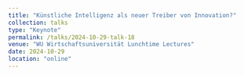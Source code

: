 ```yaml
---
title: "Künstliche Intelligenz als neuer Treiber von Innovation?"
collection: talks
type: "Keynote"
permalink: /talks/2024-10-29-talk-18
venue: "WU Wirtschaftsuniversität Lunchtime Lectures"
date: 2024-10-29
location: "online"
---
```

